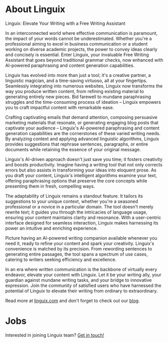 # About Linguix

Linguix: Elevate Your Writing with a Free Writing Assistant

In an interconnected world where effective communication is paramount, the impact of your words cannot be underestimated. Whether you're a professional aiming to excel in business communication or a student working on diverse academic projects, the power to convey ideas clearly and concisely is essential. Enter Linguix, your invaluable Free Writing Assistant that goes beyond traditional grammar checks, now enhanced with AI-powered paraphrasing and content generation capabilities.

Linguix has evolved into more than just a tool; it's a creative partner, a linguistic magician, and a time-saving virtuoso, all at your fingertips. Seamlessly integrating into numerous websites, Linguix now transforms the way you produce written content, from refining existing material to generating entirely new pieces. Bid farewell to mundane paraphrasing struggles and the time-consuming process of ideation – Linguix empowers you to craft impactful content with remarkable ease.

Crafting captivating emails that demand attention, composing persuasive marketing materials that resonate, or generating engaging blog posts that captivate your audience – Linguix's AI-powered paraphrasing and content generation capabilities are the cornerstones of these varied writing needs. By analyzing context and applying advanced linguistic algorithms, Linguix provides suggestions that rephrase sentences, paragraphs, or entire documents while retaining the essence of your original message.

Linguix's AI-driven approach doesn't just save you time; it fosters creativity and boosts productivity. Imagine having a writing tool that not only corrects errors but also assists in transforming your ideas into eloquent prose. As you draft your content, Linguix's intelligent algorithms examine your text, offering paraphrasing options that preserve the core concepts while presenting them in fresh, compelling ways.

The adaptability of Linguix remains a standout feature. It tailors its suggestions to your unique context, whether you're a seasoned professional or a novice in a particular domain. The tool doesn't merely rewrite text; it guides you through the intricacies of language usage, ensuring your content maintains clarity and resonance. With a user-centric interface designed for seamless interaction, Linguix makes harnessing its power an intuitive and enriching experience.

Picture having an AI-powered writing companion available whenever you need it, ready to refine your content and spark your creativity. Linguix's convenience is matched by its precision. From rewording sentences to generating entire passages, the tool spans a spectrum of use cases, catering to writers seeking efficiency and excellence.

In an era where written communication is the backbone of virtually every endeavor, elevate your content with Linguix. Let it be your writing ally, your guardian against mundane writing tasks, and your bridge to innovative expression. Join the community of satisfied users who have harnessed the potential of Linguix to elevate their writing from ordinary to extraordinary.

Read more at [linguix.com](https://linguix.com) and don't forget to check out our [blog](https://linguix.com/blog/).

# Jobs

Interested in joining Linguix team? [Get in touch!](hhttps://www.linkedin.com/in/morganmsk/)
